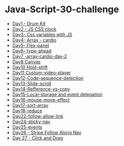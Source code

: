 # Java-Script-30-challenge

<ul>
<li><a href="https://justynamak.github.io/Java-Script-30-challenge/1/">Day1 - Drum Kit</a></li>
<li><a href="https://justynamak.github.io/Java-Script-30-challenge/2-clock/">Day2 - JS CSS clock</a></li>
<li><a href="https://justynamak.github.io/Java-Script-30-challenge/3-css-variables/">Day3- Css variables with JS</a></li> 
<li><a href="https://justynamak.github.io/Java-Script-30-challenge/4-array-cardio/">Day4- Array - cardio</a></li> 
<li><a href="https://justynamak.github.io/Java-Script-30-challenge/5-flex-panel/index.html">Day5- Flex-panel</a></li> 
<li><a href="https://justynamak.github.io/Java-Script-30-challenge/6-type-ahead/index.html">Day6- type-ahead</a></li> 
<li><a href="https://justynamak.github.io/Java-Script-30-challenge/7-array-cardio-day-2/index.html">Day7 -array-cardio-day-2</a></li> 
<li><a href="https://justynamak.github.io/Java-Script-30-challenge/8-canvas-draw/index.html">Day8 Canvas</a></li> 
<li><a href="https://justynamak.github.io/Java-Script-30-challenge/10-hold-shift/index.html">Day10 Hold-shift</a></li>
<li><a href="https://justynamak.github.io/Java-Script-30-challenge/11-custom-video-player/index.html">Day11 Custom-video-player</a></li>  
<li><a href="https://justynamak.github.io/Java-Script-30-challenge/13-slide-scroll">Day12-Code-sequence-detection</a></li> 
<li><a href="https://justynamak.github.io/Java-Script-30-challenge/13-slide-scroll">Day13-Slide-scroll</a></li> 
<li><a href="https://justynamak.github.io/Java-Script-30-challenge/14-refference-vs-copy">Day14-Refference-vs-copy</a></li> 
<li><a href="https://justynamak.github.io/Java-Script-30-challenge/15-local-storage">Day15-Local-storage and event delegation</a></li>
<li><a href="https://justynamak.github.io/Java-Script-30-challenge/16-mouse-move-effect">Day16-mouse-move-effect</a></li>
<li><a href="https://justynamak.github.io/Java-Script-30-challenge/17-sort-array/index.html">Day17-sort-array</a></li>
<li><a href="https://justynamak.github.io/Java-Script-30-challenge/18-reduce">Day18-reduce</a></li>
<li><a href="https://justynamak.github.io/Java-Script-30-challenge/22-follow-along-link/">Day22-follow-allow-link</a></li>
<li><a href="https://justynamak.github.io/Java-Script-30-challenge/24-sticky-nav">Day24-sticky-nav</a></li>
<li><a href="https://justynamak.github.io/Java-Script-30-challenge/25-events/index.html">Day25-events</a></li>
<li><a href="https://justynamak.github.io/Java-Script-30-challenge/26-Stripe-Follow-Along-Nav/index.html">Day26 - Stripe Follow Along Nav</a></li>
<li><a href="https://justynamak.github.io/Java-Script-30-challenge/27-Click-and-Drag/index.html">Day 27 - Click and Drag</a></li>

</ul>

